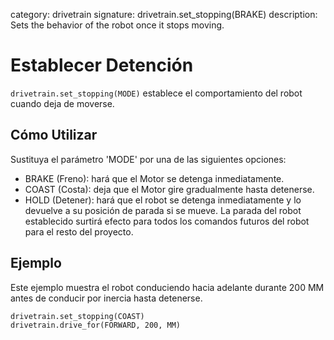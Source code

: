 category: drivetrain
signature: drivetrain.set_stopping(BRAKE)
description: Sets the behavior of the robot once it stops moving.  

# Establecer Detención

`drivetrain.set_stopping(MODE)` establece el comportamiento del robot cuando deja de moverse.  

## Cómo Utilizar

Sustituya el parámetro 'MODE' por una de las siguientes opciones:

* BRAKE (Freno): hará que el Motor se detenga inmediatamente.
* COAST (Costa): deja que el Motor gire gradualmente hasta detenerse.
* HOLD (Detener): hará que el robot se detenga inmediatamente y lo devuelve a su posición de parada si se mueve. La parada del robot establecido surtirá efecto para todos los comandos futuros del robot para el resto del proyecto.

## Ejemplo

Este ejemplo muestra el robot conduciendo hacia adelante durante 200 MM antes de conducir por inercia hasta detenerse.

```don
drivetrain.set_stopping(COAST)
drivetrain.drive_for(FORWARD, 200, MM)
```
<advanced>
</advanced>
